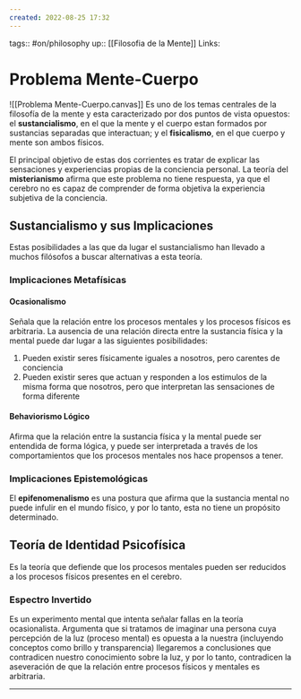 ```yaml
---
created: 2022-08-25 17:32
---
```

tags:: #on/philosophy 
up:: [[Filosofia de la Mente]]
Links: 
# Problema Mente-Cuerpo
![[Problema Mente-Cuerpo.canvas]]
Es uno de los temas centrales de la filosofía de la mente y esta caracterizado por dos puntos de vista opuestos: el **sustancialismo**, en el que la mente y el cuerpo estan formados por sustancias separadas que interactuan; y el **fisicalismo**, en el que cuerpo y mente son ambos físicos.

El principal objetivo de estas dos corrientes es tratar de explicar las sensaciones y experiencias propias de la conciencia personal. La teoría del **misterianismo** afirma que este problema no tiene respuesta, ya que el cerebro no es capaz de comprender de forma objetiva la experiencia subjetiva de la conciencia.

## Sustancialismo y sus Implicaciones
Estas posibilidades a las que da lugar el sustancialismo han llevado a muchos filósofos a buscar alternativas a esta teoría.

### Implicaciones Metafísicas
#### Ocasionalismo
Señala que la relación entre los procesos mentales y los procesos físicos es arbitraria. La ausencia de una relación directa entre la sustancia física y la mental puede dar lugar a las siguientes posibilidades:
1. Pueden existir seres físicamente iguales a nosotros, pero carentes de conciencia
2. Pueden existir seres que actuan y responden a los estimulos de la misma forma que nosotros, pero que interpretan las sensaciones de forma diferente

#### Behaviorismo Lógico
Afirma que la relación entre la sustancia física y la mental puede ser entendida de forma lógica, y puede ser interpretada a través de los comportamientos que los procesos mentales nos hace propensos a tener.

### Implicaciones Epistemológicas
El **epifenomenalismo** es una postura que afirma que la sustancia mental no puede infulir en el mundo físico, y por lo tanto, esta no tiene un propósito determinado. 

## Teoría de Identidad Psicofísica
Es la teoría que defiende que los procesos mentales pueden ser reducidos a los procesos físicos presentes en el cerebro.

### Espectro Invertido
Es un experimento mental que intenta señalar fallas en la teoría ocasionalista. Argumenta que si tratamos de imaginar una persona cuya percepción de la luz (proceso mental) es opuesta a la nuestra (incluyendo conceptos como brillo y transparencia) llegaremos a conclusiones que contradicen nuestro conocimiento sobre la luz, y por lo tanto, contradicen la aseveración de que la relación entre procesos físicos y mentales es arbitraria.
___

